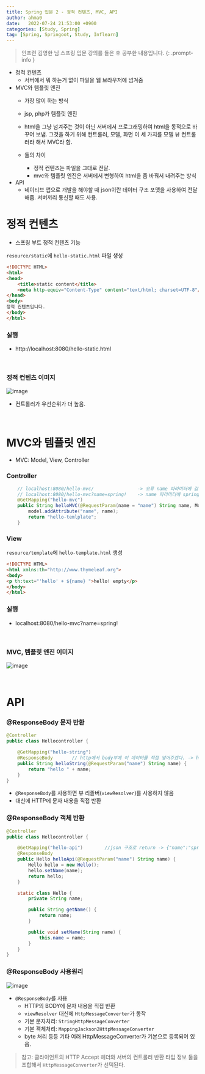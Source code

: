 ```yaml
---
title: Spring 입문 2 - 정적 컨텐츠, MVC, API
author: ahma0
date:   2022-07-24 21:53:00 +0900
categories: [Study, Spring]
tag: [Spring, Springoot, Study, Inflearn]
---
```


> 인프런 김영한 님 스프링 입문 강의를 들은 후 공부한 내용입니다.
{: .prompt-info }

- 정적 컨텐츠
    - 서버에서 뭐 하는거 없이 파일을 웹 브라우저에 넘겨줌
- MVC와 템플릿 엔진
    - 가장 많이 하는 방식
    - jsp, php가 템플릿 엔진
    - html을 그냥 넘겨주는 것이 아닌 서버에서 프로그래밍하여 html을 동적으로 바꾸어 보냄. 그것을 하기 위해 컨트롤러, 모델, 화면 이 세 가지를 모델 뷰 컨트롤러라 해서 MVC라 함.

    - 둘의 차이
        - 정적 컨텐츠는 파일을 그대로 전달.
        - mvc와 템플릿 엔진은 서버에서 변형하여 html을 좀 바꿔서 내려주는 방식
- API
    - 네이티브 앱으로 개발을 해야할 때 json이란 데이터 구조 포맷을 사용하여 전달해줌. 서버끼리 통신할 때도 사용.

# 정적 컨텐츠

- 스프링 부트 정적 컨텐츠 기능

`resource/static`에 `hello-static.html` 파일 생성

```html
<!DOCTYPE HTML>
<html>
<head>
    <title>static content</title>
    <meta http-equiv="Content-Type" content="text/html; charset=UTF-8"/>
</head>
<body>
정적 컨텐츠입니다.
</body>
</html>
```

### 실행
- http://localhost:8080/hello-static.html

<br>

### 정적 컨텐츠 이미지

![image](https://user-images.githubusercontent.com/84761609/180646778-52df6bfb-f704-4646-9a65-fe634b1f7b8a.png)

- 컨트롤러가 우선순위가 더 높음.

<br>

# MVC와 템플릿 엔진

- MVC: Model, View, Controller

### Controller

```java
    // localhost:8080/hello-mvc/                -> 오류 name 파라미터에 값이 없음
    // localhost:8080/hello-mvc?name=spring!    -> name 파리미터에 spring! 값 넣기
    @GetMapping("hello-mvc")
    public String helloMVC(@RequestParam(name = "name") String name, Model model) {
        model.addAttribute("name", name);
        return "hello-temlplate";
    }
```

### View

`resource/template`에 `hello-template.html` 생성

```html
<!DOCTYPE HTML>
<html xmlns:th="http://www.thymeleaf.org">
<body>
<p th:text="'hello' + ${name} ">hello! empty</p>
</body>
</html>
```

### 실행
- localhost:8080/hello-mvc?name=spring!

<br>

### MVC, 템플릿 엔진 이미지

![image](https://user-images.githubusercontent.com/84761609/180646974-5137ca14-75a9-4465-887e-d73ca9e592ce.png)

<br>

# API

### @ResponseBody 문자 반환

```java
@Controller
public class Hellocontroller {

    @GetMapping("hello-string")
    @ResponseBody       // http에서 body부에 이 데이터를 직접 넣어주겠다. -> html 태그 없이
    public String helloString(@RequestParam("name") String name) {
        return "hello " + name;
    }
}
```

- `@ResponseBody`를 사용하면 뷰 리졸버(`viewResolver`)를 사용하지 않음
- 대신에 HTTP에 문자 내용을 직접 반환

### @ResponseBody 객체 반환

```java
@Controller
public class Hellocontroller {

    @GetMapping("hello-api")        //json 구조로 return -> {"name":"spring"}
    @ResponseBody
    public Hello helloApi(@RequestParam("name") String name) {
        Hello hello = new Hello();
        hello.setName(name);
        return hello;
    }

    static class Hello {
        private String name;

        public String getName() {
            return name;
        }

        public void setName(String name) {
            this.name = name;
        }
    }
}
```

### @ResponseBody 사용원리

![image](https://user-images.githubusercontent.com/84761609/180647222-07a0ff2c-057f-435e-83fc-229d62e08e80.png)

- `@ResponseBody`를 사용
    - HTTP의 BODY에 문자 내용을 직접 반환
    - `viewResolver` 대신에 `HttpMessageConverter`가 동작
    - 기본 문자처리: `StringHttpMessageConverter`
    - 기본 객체처리: `MappingJackson2HttpMessageConverter`
    - byte 처리 등등 기타 여러 HttpMessageConverter가 기본으로 등록되어 있음.

> 참고: 클라이언트의 HTTP Accept 헤더와 서버의 컨트롤러 반환 타입 정보 둘을 조합해서 `HttpMessageConverter`가 선택된다.